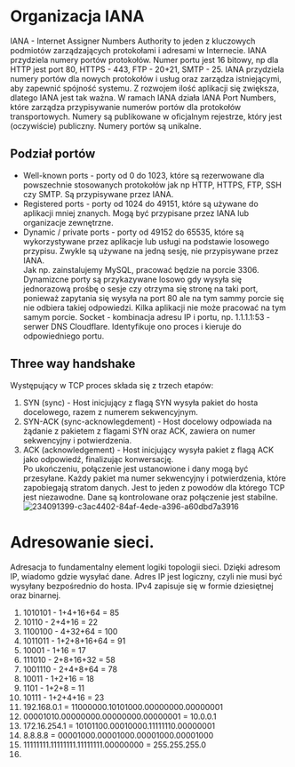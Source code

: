 # Organizacja IANA
IANA - Internet Assigner Numbers Authority to jeden z kluczowych podmiotów zarządzających protokołami i adresami w Internecie. IANA przydziela numery portów protokołów. Numer portu jest 16 bitowy, np dla HTTP jest port 80, HTTPS - 443, FTP - 20+21, SMTP - 25. IANA przydziela numery portów dla nowych protokołów i usług oraz zarządza istniejącymi, aby zapewnić spójność systemu. Z rozwojem ilość aplikacji się zwiększa, dlatego IANA jest tak ważna. W ramach IANA działa IANA Port Numbers, które zarządza przypisywanie numerów portów dla protokołów transportowych. Numery są publikowane w oficjalnym rejestrze, który jest (oczywiście) publiczny. Numery portów są unikalne.
## Podział portów
- Well-known ports - porty od 0 do 1023, które są rezerwowane dla powszechnie stosowanych protokołów jak np HTTP, HTTPS, FTP, SSH czy SMTP. Są przypisywane przez IANA.
- Registered ports - porty od 1024 do 49151, które są używane do aplikacji mniej znanych. Mogą być przypisane przez IANA lub organizacje zewnętrzne.
- Dynamic / private ports - porty od 49152 do 65535, które są wykorzystywane przez aplikacje lub usługi na podstawie losowego przypisu. Zwykle są używane na jedną sesję, nie przypisywane przez IANA.  
Jak np. zainstalujemy MySQL, pracować będzie na porcie 3306. Dynamizcne porty są przykazywane losowo gdy wysyła się jednorazową prośbę o sesje czy otrzyma się stronę na taki port, ponieważ zapytania się wysyła na port 80 ale na tym sammy porcie się nie odbiera takiej odpowiedzi.
Kilka aplikacji nie może pracować na tym samym porcie.
Socket - kombinacja adresu IP i portu, np. 1.1.1.1:53 - serwer DNS Cloudflare. Identyfikuje ono proces i kieruje do odpowiedniego portu.
## Three way handshake
Występujący w TCP proces składa się z trzech etapów:
1. SYN (sync) - Host inicjujący z flagą SYN wysyła pakiet do hosta docelowego, razem z numerem sekwencyjnym.
2. SYN-ACK (sync-acknowlegdement) - Host docelowy odpowiada na żądanie z pakietem z flagami SYN oraz ACK, zawiera on numer sekwencyjny i potwierdzenia.
3. ACK (acknowledgement) - Host inicjujący wysyła pakiet z flagą ACK jako odpowiedź, finalizując konwersację.  
Po ukończeniu, połączenie jest ustanowione i dany mogą być przesyłane. Każdy pakiet ma numer sekwencyjny i potwierdzenia, które zapobiegają stratom danych. Jest to jeden z powodów dla którego TCP jest niezawodne. Dane są kontrolowane oraz połączenie jest stabilne.  
![234091399-c3ac4402-84af-4ede-a396-a60dbd7a3916](https://github.com/user-attachments/assets/6cff5a8b-7273-40b7-91b6-adf18ed84d2e)
# Adresowanie sieci.
Adresacja to fundamentalny element logiki topologii sieci. Dzięki adresom IP, wiadomo gdzie wysyłać dane. Adres IP jest logiczny, czyli nie musi być wysyłany bezpośrednio do hosta. IPv4 zapisuje się w formie dziesiętnej oraz binarnej.
1. 1010101 - 1+4+16+64 = 85
2. 10110 - 2+4+16 = 22
3. 1100100 - 4+32+64 = 100
4. 1011011 - 1+2+8+16+64 = 91
5. 10001 - 1+16 = 17
6. 111010 - 2+8+16+32 = 58
7. 1001110 - 2+4+8+64 = 78
8. 10011 - 1+2+16 = 18
9. 1101 - 1+2+8 = 11
10. 10111 - 1+2+4+16 = 23
11. 192.168.0.1 = 11000000.10101000.00000000.00000001
12. 00001010.00000000.00000000.00000001 = 10.0.0.1
13. 172.16.254.1 = 10101100.00010000.11111110.00000001
14. 8.8.8.8 = 00001000.00001000.00001000.00001000
15. 11111111.11111111.11111111.00000000 = 255.255.255.0
16. 
